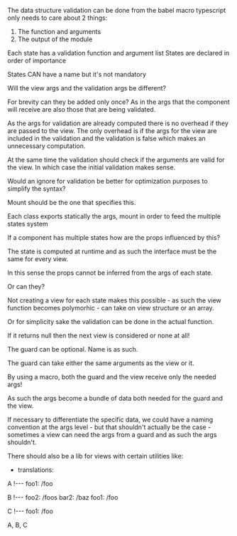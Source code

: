 The data structure validation can be done from the babel macro
typescript only needs to care about 2 things:

1. The function and arguments
2. The output of the module

Each state has a validation function and argument list
States are declared in order of importance

States CAN have a name but it's not mandatory

Will the view args and the validation args be different?

For brevity can they be added only once? As in the
args that the component will receive are also those that are being
validated.

As the args for validation are already computed there is no overhead
if they are passed to the view. The only overhead is if the args
for the view are included in the validation and the validation
is false which makes an unnecessary computation.

At the same time the validation should check if the arguments are valid for
the view. In which case the initial validation makes sense.

Would an ignore for validation be better for optimization purposes
to simplify the syntax?

Mount should be the one that specifies this.

Each class exports statically the args, mount in order to feed the
multiple states system

If a component has multiple states how are the props influenced by this?

The state is computed at runtime and as such the interface must be the same
for every view.

In this sense the props cannot be inferred from the args of each state.

Or can they?

Not creating a view for each state makes this possible - as such
the view function becomes polymorhic - can take on view structure
or an array.

Or for simplicity sake the validation can be done in the actual function.

If it returns null then the next view is considered or none at all!

The guard can be optional. Name is as such.

The guard can take either the same arguments as the view or it.

By using a macro, both the guard and the view receive only the needed args!

As such the args become a bundle of data both needed for the guard and the view.

If necessary to differentiate the specific data, we could have a naming
convention at the args level - but that shouldn't actually be the case -
sometimes a view can need the args from a guard and as such the args
shouldn't.

There should also be a lib for views with certain utilities like:

- translations:

A
!---
foo1: /foo

B
!---
foo2: /foos
bar2: /baz
foo1: /foo

C
!---
foo1: /foo

A, B, C
